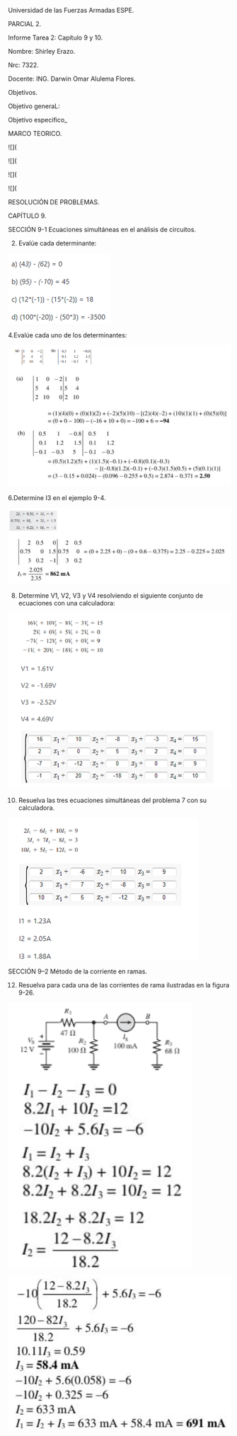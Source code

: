 Universidad de las Fuerzas Armadas ESPE.

PARCIAL 2.

Informe Tarea 2: Capítulo 9 y 10.

Nombre: Shirley Erazo.

Nrc: 7322.

Docente: ING. Darwin Omar Alulema Flores.

Objetivos.

Objetivo generaL: 

Objetivo especifico_

MARCO TEORICO.

![](

![](

![](

![](

RESOLUCIÓN DE PROBLEMAS.

CAPÍTULO 9. 

SECCIÓN 9-1 Ecuaciones simultáneas en el análisis de circuitos.

2. Evalúe cada determinante:

![](https://github.com/Shirley-Erazo9/Informe-N5/blob/main/EJ1.png)

4.Evalúe cada uno de los determinantes:

![](https://github.com/Shirley-Erazo9/Informe-N5/blob/main/EJ2.png)

6.Determine I3 en el ejemplo 9-4.

![](https://github.com/Shirley-Erazo9/Informe-N5/blob/main/EJ3.png)

8. Determine V1, V2, V3 y V4 resolviendo el siguiente conjunto de ecuaciones con una calculadora:

![](https://github.com/Shirley-Erazo9/Informe-N5/blob/main/EJ4.png)

10. Resuelva las tres ecuaciones simultáneas del problema 7 con su calculadora.

![](https://github.com/Shirley-Erazo9/Informe-N5/blob/main/EJ5.png)

SECCIÓN 9–2 Método de la corriente en ramas.

12. Resuelva para cada una de las corrientes de rama ilustradas en la figura 9-26.

![](https://github.com/Shirley-Erazo9/Informe-N5/blob/main/EJ6.png)

![](https://github.com/Shirley-Erazo9/Informe-N5/blob/main/EJ6.1.png)
